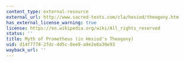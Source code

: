```yaml
---
content_type: external-resource
external_url: http://www.sacred-texts.com/cla/hesiod/theogony.htm
has_external_license_warning: true
license: https://en.wikipedia.org/wiki/All_rights_reserved
status: ''
title: Myth of Prometheus (in Hesiod's Theogony)
uid: d14f7778-2fdc-4d5c-8ee9-a9e2e6a30e93
wayback_url: ''
---
```

